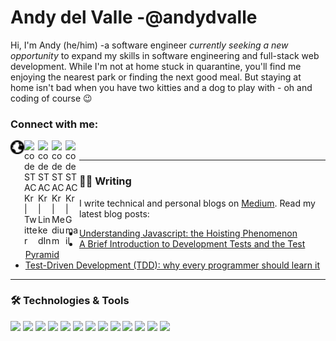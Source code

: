 # Andy del Valle -@andydvalle

Hi, I'm Andy (he/him) -a software engineer _currently seeking a new opportunity_ to expand my skills in software engineering and full-stack web development. While I'm not at home stuck in quarantine, you'll find me enjoying the nearest park or finding the next good meal. But staying at home isn't bad when you have two kitties and a dog to play with - oh and coding of course 😉

### Connect with me:

[<img align="left" alt="andydelvalle.dev | Portfolio" width="22px" src="https://raw.githubusercontent.com/iconic/open-iconic/master/svg/globe.svg"  />][portfolio]
[<img align="left" alt="codeSTACKr | Twitter" width="22px" src="https://cdn.jsdelivr.net/npm/simple-icons@v3/icons/twitter.svg" />][twitter]
[<img align="left" alt="codeSTACKr | LinkedIn" width="22px" src="https://cdn.jsdelivr.net/npm/simple-icons@v3/icons/linkedin.svg" />][linkedin]
[<img align="left" alt="codeSTACKr | Medium" width="22px" src="https://cdn.jsdelivr.net/npm/simple-icons@v3/icons/medium.svg" />][medium]
[<img align="left" alt="codeSTACKr | Gmail" width="22px" src="https://cdn.jsdelivr.net/npm/simple-icons@v3/icons/gmail.svg" />][gmail]

<br />

---

### ✍🏾 Writing

I write technical and personal blogs on [Medium](https://medium.com/@acdelvalle89). Read my latest blog posts:

<!-- BLOG-POST-LIST:START -->
- [Understanding Javascript: the Hoisting Phenomenon](https://medium.com/@acdelvalle89/understanding-javascript-the-hoisting-phenomenon-cd8b15f6663b?source=rss-c38f99f59e52------2)
- [A Brief Introduction to Development Tests and the Test Pyramid](https://levelup.gitconnected.com/a-brief-introduction-to-development-tests-and-the-test-pyramid-950939a155fe?source=rss-c38f99f59e52------2)
- [Test-Driven Development (TDD): why every programmer should learn it](https://levelup.gitconnected.com/test-driven-development-tdd-why-every-programmer-should-learn-it-9f5e1d7b270?source=rss-c38f99f59e52------2)
<!-- BLOG-POST-LIST:END -->

---

### 🛠 Technologies & Tools

![](https://img.shields.io/badge/JavaScript-informational?style=flat&logo=javascript&logoColor=white&color=005b4f)
![](https://img.shields.io/badge/Node.js-informational?style=flat&logo=node.js&logoColor=white&color=005b4f)
![](https://img.shields.io/badge/React-informational?style=flat&logo=react&logoColor=white&color=005b4f)
![](https://img.shields.io/badge/Ruby-informational?style=flat&logo=ruby&logoColor=white&color=005b4f)
![](https://img.shields.io/badge/Rails-informational?style=flat&logo=ruby-on-rails&logoColor=white&color=005b4f)
![](https://img.shields.io/badge/PostgreSQL-informational?style=flat&logo=postgresql&logoColor=white&color=005b4f)
![](https://img.shields.io/badge/HTML-informational?style=flat&logo=html5&logoColor=white&color=005b4f)
![](https://img.shields.io/badge/CSS-informational?style=flat&logo=css3&logoColor=white&color=005b4f)
![](https://img.shields.io/badge/Bootstrap-informational?style=flat&logo=bootstrap&logoColor=white&color=005b4f)
![](https://img.shields.io/badge/Markdown-informational?style=flat&logo=markdown&logoColor=white&color=005b4f)
![](https://img.shields.io/badge/Github-informational?style=flat&logo=github&logoColor=white&color=005b4f)
![](https://img.shields.io/badge/Canva-informational?style=flat&logo=canva&logoColor=white&color=005b4f)
![](https://img.shields.io/badge/VSCode-informational?style=flat&logo=visual-studio-code&logoColor=white&color=005b4f)

[portfolio]: https://andydelvalle.dev/
[twitter]: https://twitter.com/andyofthevalley
[linkedin]: https://www.linkedin.com/in/andydelvalle/
[medium]: https://medium.com/@acdelvalle89
[gmail]: mailto:andydelvalle89@gmail.com
